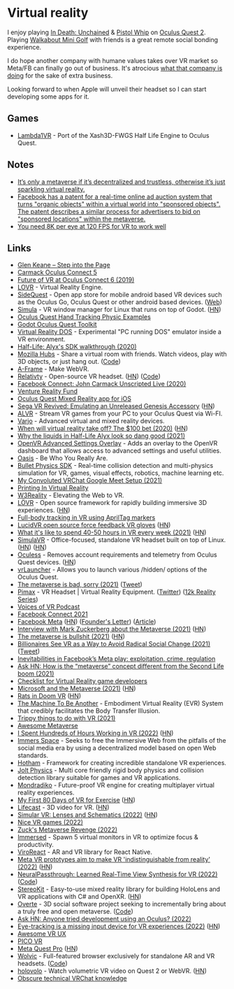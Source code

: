 # Virtual reality

I enjoy playing [In Death: Unchained](https://www.oculus.com/experiences/quest/2334376869949242/) & [Pistol Whip](https://www.oculus.com/experiences/quest/2104963472963790/) on [Oculus Quest 2](https://www.oculus.com/quest-2/). Playing [Walkabout Mini Golf](https://www.oculus.com/experiences/quest/2462678267173943/) with friends is a great remote social bonding experience.

I do hope another company with humane values takes over VR market so Meta/FB can finally go out of business. It's atrocious [what that company is doing](https://twitter.com/Erfan_khosravi/status/1572837240367370240) for the sake of extra business.

Looking forward to when Apple will unveil their headset so I can start developing some apps for it.

## Games

- [Lambda1VR](https://github.com/DrBeef/Lambda1VR) - Port of the Xash3D-FWGS Half Life Engine to Oculus Quest.

## Notes

- [It’s only a metaverse if it’s decentralized and trustless, otherwise it’s just sparkling virtual reality.](https://twitter.com/max_hodak/status/1446651117899694083)
- [Facebook has a patent for a real-time online ad auction system that turns "organic objects" within a virtual world into "sponsored objects". The patent describes a similar process for advertisers to bid on "sponsored locations" within the metaverse.](https://twitter.com/notjeffrichards/status/1458432253587906569)
- [You need 8K per eye at 120 FPS for VR to work well](https://twitter.com/aeyakovenko/status/1530946826160918528)

## Links

- [Glen Keane – Step into the Page](https://www.youtube.com/watch?v=GSbkn6mCfXE)
- [Carmack Oculus Connect 5](https://www.facebook.com/Oculusvr/videos/2364701536878601/)
- [Future of VR at Oculus Connect 6 (2019)](https://www.youtube.com/watch?v=RCB_mfGmh9w&t=1h47m12s)
- [LOVR](https://github.com/bjornbytes/lovr) - Virtual Reality Engine.
- [SideQuest](https://github.com/the-expanse/SideQuest) - Open app store for mobile android based VR devices such as the Oculus Go, Oculus Quest or other android based devices. ([Web](https://sidequestvr.com/))
- [Simula](https://github.com/SimulaVR/Simula) - VR window manager for Linux that runs on top of Godot. ([HN](https://news.ycombinator.com/item?id=22823891))
- [Oculus Quest Hand Tracking Physic Examples](https://github.com/dilmerv/OculusQuestHandTrackingPhysics)
- [Godot Oculus Quest Toolkit](https://github.com/NeoSpark314/godot_oculus_quest_toolkit)
- [Virtual Reality DOS](https://github.com/sonictruth/vr-dos) - Experimental "PC running DOS" emulator inside a VR environment.
- [Half-Life: Alyx's SDK walkthrough (2020)](https://twitter.com/joewintergreen/status/1262662025903128576)
- [Mozilla Hubs](https://hubs.mozilla.com/#/) - Share a virtual room with friends. Watch videos, play with 3D objects, or just hang out. ([Code](https://github.com/mozilla/hubs))
- [A-Frame](https://aframe.io/) - Make WebVR.
- [Relativty](https://www.relativty.com/) - Open-source VR headset. ([HN](https://news.ycombinator.com/item?id=24431052)) ([Code](https://github.com/relativty/Relativty))
- [Facebook Connect: John Carmack Unscripted Live (2020)](https://www.youtube.com/watch?v=sXmY26pOE-Y)
- [Venture Reality Fund](https://www.thevrfund.com/)
- [Oculus Quest Mixed Reality app for iOS](https://github.com/fabio914/OculusQuestMixedRealityForiOS)
- [Sega VR Revived: Emulating an Unreleased Genesis Accessory](https://gamehistory.org/segavr/) ([HN](https://news.ycombinator.com/item?id=25161494))
- [ALVR](https://github.com/JackD83/ALVR) - Stream VR games from your PC to your Oculus Quest via Wi-FI.
- [Varjo](https://varjo.com/) - Advanced virtual and mixed reality devices.
- [When will virtual reality take off? The $100 bet (2020)](https://glinden.blogspot.com/2020/12/when-will-virtual-reality-take-off-100.html) ([HN](https://news.ycombinator.com/item?id=25439490))
- [Why the liquids in Half-Life Alyx look so dang good (2021)](https://www.youtube.com/watch?v=9XWxsJKpYYI)
- [OpenVR Advanced Settings Overlay](https://github.com/OpenVR-Advanced-Settings/OpenVR-AdvancedSettings) - Adds an overlay to the OpenVR dashboard that allows access to advanced settings and useful utilities.
- [Oasis](https://theoasis.com/) - Be Who You Really Are.
- [Bullet Physics SDK](https://github.com/bulletphysics/bullet3) - Real-time collision detection and multi-physics simulation for VR, games, visual effects, robotics, machine learning etc.
- [My Convoluted VRChat Google Meet Setup (2021)](https://christine.website/blog/convoluted-vrchat-gchat-setup-2021-02-24)
- [Printing In Virtual Reality](https://blog.glitch.land/en/posts/tb-point-mapper-pt1/)
- [W3Reality](https://github.com/w3reality) - Elevating the Web to VR.
- [LÖVR](https://lovr.org/) - Open source framework for rapidly building immersive 3D experiences. ([HN](https://news.ycombinator.com/item?id=28081656))
- [Full-body tracking in VR using AprilTag markers](https://github.com/ju1ce/April-Tag-VR-FullBody-Tracker)
- [LucidVR open source force feedback VR gloves](https://github.com/LucidVR/lucidgloves) ([HN](https://news.ycombinator.com/item?id=28340330))
- [What it's like to spend 40-50 hours in VR every week (2021)](https://blog.immersed.team/working-from-orbit-39bf95a6d385) ([HN](https://news.ycombinator.com/item?id=28678041))
- [SimulaVR](https://simulavr.com/) - Office-focused, standalone VR headset built on top of Linux. ([HN](https://news.ycombinator.com/item?id=28691358)) ([HN](https://news.ycombinator.com/item?id=30440828))
- [Oculess](https://github.com/basti564/Oculess) - Removes account requirements and telemetry from Oculus Quest devices. ([HN](https://news.ycombinator.com/item?id=28869462))
- [vrLauncher](https://github.com/basti564/vrLauncher) - Allows you to launch various /hidden/ options of the Oculus Quest.
- [The metaverse is bad, sorry (2021)](https://www.theatlantic.com/technology/archive/2021/10/facebook-metaverse-name-change/620449/) ([Tweet](https://twitter.com/ibogost/status/1451291837650673665))
- [Pimax](https://pimax.com/) - VR Headset | Virtual Reality Equipment. ([Twitter](https://twitter.com/pimaxofficial)) ([12k Reality Series](https://twitter.com/kentbye/status/1452740892708667393))
- [Voices of VR Podcast](http://voicesofvr.com/)
- [Facebook Connect 2021](https://www.youtube.com/watch?v=0294iXEPO4Y)
- [Facebook Meta](https://about.facebook.com/meta/) ([HN](https://news.ycombinator.com/item?id=29029317)) ([Founder's Letter](https://about.fb.com/news/2021/10/founders-letter/)) ([Article](https://stratechery.com/2021/meta/))
- [Interview with Mark Zuckerberg about the Metaverse (2021)](https://stratechery.com/2021/an-interview-with-mark-zuckerberg-about-the-metaverse/) ([HN](https://news.ycombinator.com/item?id=29032196))
- [The metaverse is bullshit (2021)](https://outline.com/DUdr8Y) ([HN](https://news.ycombinator.com/item?id=29045930))
- [Billionaires See VR as a Way to Avoid Radical Social Change (2021)](https://www.wired.com/story/billionaires-use-vr-avoid-social-change/) ([Tweet](https://twitter.com/JoshuaPotash/status/1454128902687928331))
- [Inevitabilities in Facebook’s Meta play: exploitation, crime, regulation](https://twitter.com/juliapowles/status/1454819169078177793)
- [Ask HN: How is the “metaverse” concept different from the Second Life boom (2021)](https://news.ycombinator.com/item?id=29136478)
- [Checklist for Virtual Reality game developers](https://github.com/SuperV1234/vr-game-checklist)
- [Microsoft and the Metaverse (2021)](https://stratechery.com/2021/microsoft-and-the-metaverse/) ([HN](https://news.ycombinator.com/item?id=29163856))
- [Rats in Doom VR](https://medium.com/mindsoft/rats-in-doom-eb6c52c73aca) ([HN](https://news.ycombinator.com/item?id=29341007))
- [The Machine To Be Another](http://beanotherlab.org/home/work/tmtba/) - Embodiment Virtual Reality (EVR) System that credibly facilitates the Body Transfer Illusion.
- [Trippy things to do with VR (2021)](https://twitter.com/dan_abramov/status/1471905282733260804)
- [Awesome Metaverse](https://github.com/M3-org/awesome-metaverse)
- [I Spent Hundreds of Hours Working in VR (2022)](https://www.wired.com/story/hours-working-vr-tips/) ([HN](https://news.ycombinator.com/item?id=29978036))
- [Immers Space](https://web.immers.space/) - Seeks to free the Immersive Web from the pitfalls of the social media era by using a decentralized model based on open Web standards.
- [Hotham](https://github.com/leetvr/hotham) - Framework for creating incredible standalone VR experiences.
- [Jolt Physics](https://github.com/jrouwe/JoltPhysics) - Multi core friendly rigid body physics and collision detection library suitable for games and VR applications.
- [Mondradiko](https://github.com/mondradiko/mondradiko) - Future-proof VR engine for creating multiplayer virtual reality experiences.
- [My First 80 Days of VR for Exercise](https://www.nathanlippi.com/blog/digital-dojo) ([HN](https://news.ycombinator.com/item?id=30402020))
- [Lifecast](https://www.lifecastvr.com/) - 3D video for VR. ([HN](https://news.ycombinator.com/item?id=30675861))
- [Simular VR: Lenses and Schematics (2022)](https://simulavr.com/blog/lenses-and-vxr-schematics/) ([HN](https://news.ycombinator.com/item?id=31101156))
- [Nice VR games (2022)](https://www.reddit.com/r/virtualreality/comments/u8eook/any_reccomended_vr_games_that_i_dont_have_i_feel/)
- [Zuck's Metaverse Revenge (2022)](https://www.youtube.com/watch?v=XO2LqnAs5IU)
- [Immersed](https://immersed.com/) - Spawn 5 virtual monitors in VR to optimize focus & productivity.
- [ViroReact](https://github.com/ViroCommunity/viro) - AR and VR library for React Native.
- [Meta VR prototypes aim to make VR 'indistinguishable from reality' (2022)](https://www.roadtovr.com/meta-vr-headset-prototypes-visual-fidelity-indistinguishable-from-reality/) ([HN](https://news.ycombinator.com/item?id=31813443))
- [NeuralPassthrough: Learned Real-Time View Synthesis for VR (2022)](https://research.facebook.com/publications/neural-passthrough/) ([Code](https://github.com/facebookresearch/NeuralPassthrough))
- [StereoKit](https://github.com/StereoKit/StereoKit) - Easy-to-use mixed reality library for building HoloLens and VR applications with C# and OpenXR. ([HN](https://news.ycombinator.com/item?id=32168236))
- [Overte](https://overte.org/) - 3D social software project seeking to incrementally bring about a truly free and open metaverse. ([Code](https://github.com/overte-org/overte))
- [Ask HN: Anyone tried development using an Oculus? (2022)](https://news.ycombinator.com/item?id=32375677)
- [Eye-tracking is a missing input device for VR experiences (2022)](https://mlajtos.mu/posts/gaze-contingency) ([HN](https://news.ycombinator.com/item?id=33041714))
- [Awesome VR UX](https://github.com/mauricesvay/awesome-vr-ux)
- [PICO VR](https://www.picoxr.com/)
- [Meta Quest Pro](https://www.meta.com/quest/quest-pro/) ([HN](https://news.ycombinator.com/item?id=33166291))
- [Wolvic](https://wolvic.org/en/) - Full-featured browser exclusively for standalone AR and VR headsets. ([Code](https://github.com/Igalia/wolvic))
- [holovolo](https://holovolo.tv/) - Watch volumetric VR video on Quest 2 or WebVR. ([HN](https://news.ycombinator.com/item?id=33336627))
- [Obscure technical VRChat knowledge](https://github.com/pema99/shader-knowledge)
